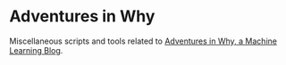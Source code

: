 # Adventures in Why

Miscellaneous scripts and tools related to [Adventures in Why, a
Machine Learning Blog](http://www.adventuresinwhy.com).
